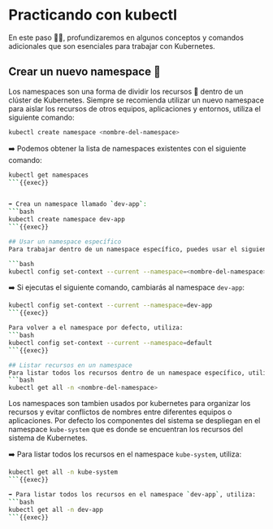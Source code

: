 # Practicando con kubectl
En este paso 🧑‍💻, profundizaremos en algunos conceptos y comandos adicionales que son esenciales para trabajar con Kubernetes.

## Crear un nuevo namespace 📂
Los namespaces son una forma de dividir los recursos 📂 dentro de un clúster de Kubernetes.
Siempre se recomienda utilizar un nuevo namespace para aislar los recursos de otros
equipos, aplicaciones y entornos, utiliza el siguiente comando:
```bash
kubectl create namespace <nombre-del-namespace>
```

➡️ Podemos obtener la lista de namespaces existentes con el siguiente comando:

```bash
kubectl get namespaces
```{{exec}}


➡️ Crea un namespace llamado `dev-app`:
```bash
kubectl create namespace dev-app
```{{exec}}

## Usar un namespace específico
Para trabajar dentro de un namespace específico, puedes usar el siguiente comando:

```bash
kubectl config set-context --current --namespace=<nombre-del-namespace>
```

➡️ Si ejecutas el siguiente comando, cambiarás al namespace `dev-app`:

```bash
kubectl config set-context --current --namespace=dev-app
```{{exec}}

Para volver a el namespace por defecto, utiliza:
```bash
kubectl config set-context --current --namespace=default
```{{exec}}

## Listar recursos en un namespace
Para listar todos los recursos dentro de un namespace específico, utiliza el siguiente comando:
```bash
kubectl get all -n <nombre-del-namespace>
```
Los namespaces son tambien usados por kubernetes para organizar los recursos y evitar conflictos de nombres entre diferentes equipos o aplicaciones. Por defecto los componentes del sistema se despliegan en el namespace `kube-system` que es donde se encuentran los recursos del sistema de Kubernetes.

➡️ Para listar todos los recursos en el namespace `kube-system`, utiliza:

```bash
kubectl get all -n kube-system
```{{exec}}

➡️ Para listar todos los recursos en el namespace `dev-app`, utiliza:
```bash
kubectl get all -n dev-app
```{{exec}}
